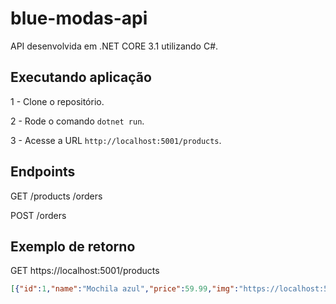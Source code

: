 # blue-modas-api

API desenvolvida em .NET CORE 3.1 utilizando C#.

## Executando aplicação

1 - Clone o repositório.

2 - Rode o comando `dotnet run`.

3 - Acesse a URL `http://localhost:5001/products`.


## Endpoints

 GET 
 /products
 /orders
 
POST
  /orders
  
## Exemplo de retorno

GET https://localhost:5001/products
  
  ```json
[{"id":1,"name":"Mochila azul","price":59.99,"img":"https://localhost:5001/images/backpack1.jpg"},{"id":2,"name":"Jaqueta marrom","price":110.99,"img":"https://localhost:5001/images/jacket1.jpg"},{"id":3,"name":"Jaqueta azul","price":99.99,"img":"https://localhost:5001/images/jacket2.jpg"},{"id":4,"name":"Blusa masculina","price":49.99,"img":"https://localhost:5001/images/shirt1.jpg"},{"id":5,"name":"Blusa masculina azul","price":59.99,"img":"https://localhost:5001/images/shirt2.jpg"}]
```
  

